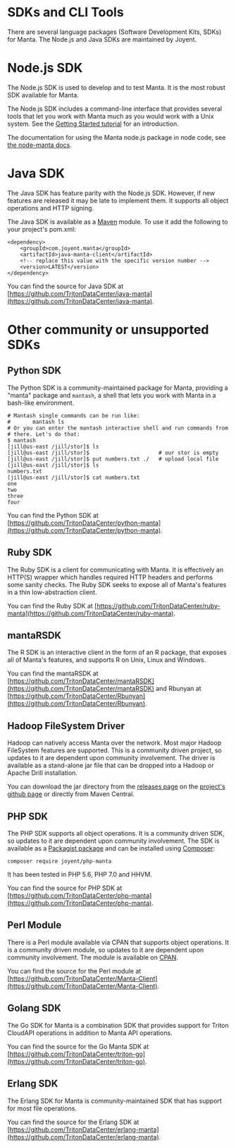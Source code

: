 # SDKs and CLI Tools

There are several language packages (Software Development Kits, SDKs) for Manta.
The Node.js and Java SDKs are maintained by Joyent.


# Node.js SDK

The Node.js SDK is used to develop and to test Manta. It is the most robust SDK
available for Manta.

The Node.js SDK includes a command-line interface that provides several
tools that let you work with Manta much as you would work with a Unix system.
See the [Getting Started tutorial](./#getting-started) for an introduction.

The documentation for using the Manta node.js package in node code, see
[the node-manta docs](https://github.com/TritonDataCenter/node-manta/tree/master/docs).


# Java SDK

The Java SDK has feature parity with the Node.js SDK. However, if new features
are released it may be late to implement them. It supports all object operations
and HTTP signing.

The Java SDK is available as a [Maven](https://maven.apache.org/) module. To use
it add the following to your project's pom.xml:

    <dependency>
        <groupId>com.joyent.manta</groupId>
        <artifactId>java-manta-client</artifactId>
        <!-- replace this value with the specific version number -->
        <version>LATEST</version>
    </dependency>

You can find the source for Java SDK at
[https://github.com/TritonDataCenter/java-manta](https://github.com/TritonDataCenter/java-manta).


# Other community or unsupported SDKs

## Python SDK

The Python SDK is a community-maintained package for Manta, providing
a "manta" package and `mantash`, a shell that lets you work with Manta in
a bash-like environment.

    # Mantash single commands can be run like:
    #       mantash ls
    # Or you can enter the mantash interactive shell and run commands from
    # there. Let's do that:
    $ mantash
    [jill@us-east /jill/stor]$ ls
    [jill@us-east /jill/stor]$                      # our stor is empty
    [jill@us-east /jill/stor]$ put numbers.txt ./   # upload local file
    [jill@us-east /jill/stor]$ ls
    numbers.txt
    [jill@us-east /jill/stor]$ cat numbers.txt
    one
    two
    three
    four

You can find the Python SDK at
[https://github.com/TritonDataCenter/python-manta](https://github.com/TritonDataCenter/python-manta).


## Ruby SDK

The Ruby SDK is a client for communicating with Manta. It is effectively
an HTTP(S) wrapper which handles required HTTP headers and performs some sanity
checks. The Ruby SDK seeks to expose all of Manta's features in a thin
low-abstraction client.

You can find the Ruby SDK at
[https://github.com/TritonDataCenter/ruby-manta](https://github.com/TritonDataCenter/ruby-manta).


## mantaRSDK

The R SDK is an interactive client in the form of an R package, that exposes all
of Manta's features, and supports R on Unix, Linux and Windows.

You can find the mantaRSDK at
[https://github.com/TritonDataCenter/mantaRSDK](https://github.com/TritonDataCenter/mantaRSDK)
and Rbunyan at [https://github.com/TritonDataCenter/Rbunyan](https://github.com/TritonDataCenter/Rbunyan).


## Hadoop FileSystem Driver

Hadoop can natively access Manta over the network. Most major Hadoop FileSystem
features are supported. This is a community driven project, so updates to it are
dependent upon community involvement. The driver is available as a stand-alone
jar file that can be dropped into a Hadoop or Apache Drill installation.

You can download the jar directory from the [releases
page](https://github.com/TritonDataCenter/hadoop-manta/releases)
on the [project's github page](https://github.com/TritonDataCenter/hadoop-manta)
or directly from Maven Central.


## PHP SDK

The PHP SDK supports all object operations. It is a community driven SDK, so
updates to it are dependent upon community involvement. The SDK is available as
a [Packagist package](https://packagist.org/packages/joyent/php-manta) and can
be installed using [Composer](https://getcomposer.org/):

    composer require joyent/php-manta

It has been tested in PHP 5.6, PHP 7.0 and HHVM.

You can find the source for PHP SDK at
[https://github.com/TritonDataCenter/php-manta](https://github.com/TritonDataCenter/php-manta).


## Perl Module

There is a Perl module available via CPAN that supports object operations. It is
a community driven module, so updates to it are dependent upon community
involvement. The module is available on
[CPAN](http://search.cpan.org/~andrewh/Manta-Client/).

You can find the source for the Perl module at
[https://github.com/TritonDataCenter/Manta-Client](https://github.com/TritonDataCenter/Manta-Client).


## Golang SDK

The Go SDK for Manta is a combination SDK that provides support for Triton
CloudAPI operations in addition to Manta API operations.

You can find the source for the Go Manta SDK at
[https://github.com/TritonDataCenter/triton-go](https://github.com/TritonDataCenter/triton-go).


## Erlang SDK

The Erlang SDK for Manta is community-maintained SDK that has support for most
file operations.

You can find the source for the Erlang SDK at
[https://github.com/TritonDataCenter/erlang-manta](https://github.com/TritonDataCenter/erlang-manta).
